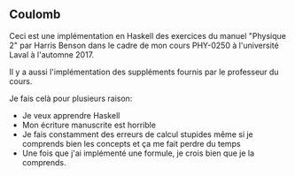## Coulomb

Ceci est une implémentation en Haskell des exercices du manuel "Physique 2" par Harris Benson
dans le cadre de mon cours PHY-0250 à l'université Laval à l'automne 2017.

Il y a aussi l'implémentation des suppléments fournis par le professeur du cours.

Je fais celà pour plusieurs raison:

* Je veux apprendre Haskell
* Mon écriture manuscrite est horrible
* Je fais constamment des erreurs de calcul stupides même si je comprends bien les concepts et ça
  me fait perdre du temps
* Une fois que j'ai implémenté une formule, je crois bien que je la comprends.
